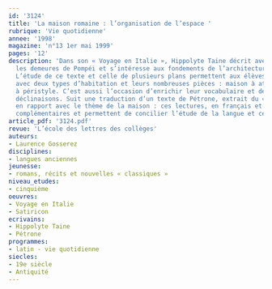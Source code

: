 ```yaml
---
id: '3124'
title: 'La maison romaine : l’organisation de l’espace '
rubrique: 'Vie quotidienne'
annee: '1998'
magazine: 'n°13 1er mai 1999'
pages: '12'
description: 'Dans son « Voyage en Italie », Hippolyte Taine décrit avec admiration
  les demeures de Pompéi et s’intéresse aux fondements de l’architecture romaine.
  L’étude de ce texte et celle de plusieurs plans permettent aux élèves de se familiariser
  avec deux types d’habitation et leurs nombreuses pièces : maison à atrium, maison
  à péristyle. C’est aussi l’occasion d’enrichir leur vocabulaire et de réviser les
  déclinaisons. Suit une traduction d’un texte de Pétrone, extrait du « Satiricon »,
  en rapport avec le thème de la maison : ces lectures, en français et en latin, sont
  complémentaires et permettent de concilier l’étude de la langue et celle de la civilisation.'
article_pdf: '3124.pdf'
revue: 'L’école des lettres des collèges'
auteurs:
- Laurence Gosserez
disciplines:
- langues anciennes
jeunesse:
- romans, récits et nouvelles « classiques »
niveau_etudes:
- cinquième
oeuvres:
- Voyage en Italie
- Satiricon
ecrivains:
- Hippolyte Taine
- Pétrone
programmes:
- latin - vie quotidienne
siecles:
- 19e siècle
- Antiquité
---
```

